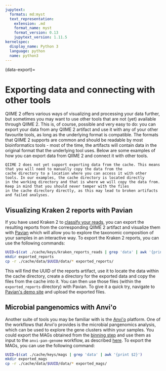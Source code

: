 ```yaml
---
jupytext:
  formats: md:myst
  text_representation:
    extension: .md
    format_name: myst
    format_version: 0.13
    jupytext_version: 1.11.5
kernelspec:
  display_name: Python 3
  language: python
  name: python3
---
```

(data-export)=
# Exporting data and connecting with other tools
QIIME 2 offers various ways of visualizing and processing your data further, but sometimes you may want to use other tools 
that are not (yet) available through QIIME 2. This is, of course, possible and very easy to do: you can export your data 
from any QIIME 2 artifact and use it with any of your other favourite tools, as long as the underlying format is compatible. 
The formats that QIIME 2 supports are common and should be readable by most bioinformatics tools - most of the time, the 
artifacts will contain data in the original format that the underlying tool uses. Below are some examples of how you can
export data from QIIME 2 and connect it with other tools.

```{warning}
QIIME 2 does not yet support exporting data from the cache. This means that you will need to manually copy the data from the 
cache directory to a location where you can access it with other tools. In our examples, the cache directory is located directly 
in the working directory and that is where we will copy the data from. Keep in mind that you should never temper with the files 
in the cache directory directly, as this may lead to broken artifacts and failed analyses. 
```

## Visualizing Kraken 2 reports with Pavian
If you have used Kraken 2 to [classify your reads](kraken-reads), you can export the resulting reports from the corresponding 
QIIME 2 artifact and visualize them with [Pavian](https://github.com/fbreitwieser/pavian) which will allow you to explore the 
taxonomic composition of your samples in an interactive way. To export the Kraken 2 reports, you can use the following commands:
```bash
UUID=$(cat ./cache/keys/kraken_reports_reads | grep 'data' | awk '{print $2}')
mkdir exported_reports
cp -r ./cache/data/$UUID/data/* exported_reports/
```
This will find the UUID of the reports artifact, use it to locate the data within the cache directory, create a directory 
for the exported data and copy the files from the cache into it. You can then use those files (within the `exported_reports` 
directory) with Pavian. To give it a quick try, navigate to [Pavian's demo site](https://fbreitwieser.shinyapps.io/pavian/) 
and upload the exported files.

## Microbial pangenomics with Anvi'o
Another suite of tools you may be familiar with is the [Anvi'o](http://anvio.org/) platform. One of the workflows that Anvi'o 
provides is the microbial pangenomics analysis, which can be used to explore the gene clusters within your samples. You 
could export the MAGs obtained from the [binning step](mag-recovery) and use them as input to the `anvi-pan-genome` workflow, as 
described [here](https://merenlab.org/2016/11/08/pangenomics-v2/). To export the MAGs, you can use the following command:
```bash
UUID=$(cat ./cache/keys/mags | grep 'data' | awk '{print $2}')
mkdir exported_mags
cp -r ./cache/data/$UUID/data/* exported_mags/
```
